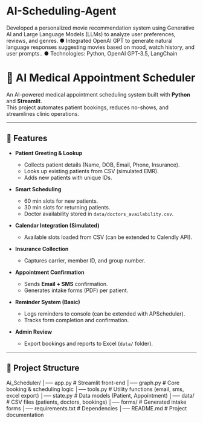# AI-Scheduling-Agent
Developed a personalized movie recommendation system using Generative AI and Large Language Models (LLMs) to analyze user preferences, reviews, and genres. ● Integrated OpenAI GPT to generate natural language responses suggesting movies based on mood, watch history, and user prompts.. ● Technologies: Python, OpenAI GPT-3.5, LangChain
# 🤖 AI Medical Appointment Scheduler

An AI-powered medical appointment scheduling system built with **Python** and **Streamlit**.  
This project automates patient bookings, reduces no-shows, and streamlines clinic operations.

---

## 🚀 Features

- **Patient Greeting & Lookup**
  - Collects patient details (Name, DOB, Email, Phone, Insurance).
  - Looks up existing patients from CSV (simulated EMR).
  - Adds new patients with unique IDs.

- **Smart Scheduling**
  - 60 min slots for new patients.
  - 30 min slots for returning patients.
  - Doctor availability stored in `data/doctors_availability.csv`.

- **Calendar Integration (Simulated)**
  - Available slots loaded from CSV (can be extended to Calendly API).

- **Insurance Collection**
  - Captures carrier, member ID, and group number.

- **Appointment Confirmation**
  - Sends **Email + SMS** confirmation.
  - Generates intake forms (PDF) per patient.

- **Reminder System (Basic)**
  - Logs reminders to console (can be extended with APScheduler).
  - Tracks form completion and confirmation.

- **Admin Review**
  - Export bookings and reports to Excel (`data/` folder).

---

## 📂 Project Structure

Ai_Scheduler/
│── app.py # Streamlit front-end
│── graph.py # Core booking & scheduling logic
│── tools.py # Utility functions (email, sms, excel export)
│── state.py # Data models (Patient, Appointment)
│── data/ # CSV files (patients, doctors, bookings)
│── forms/ # Generated intake forms
│── requirements.txt # Dependencies
│── README.md # Project documentation
